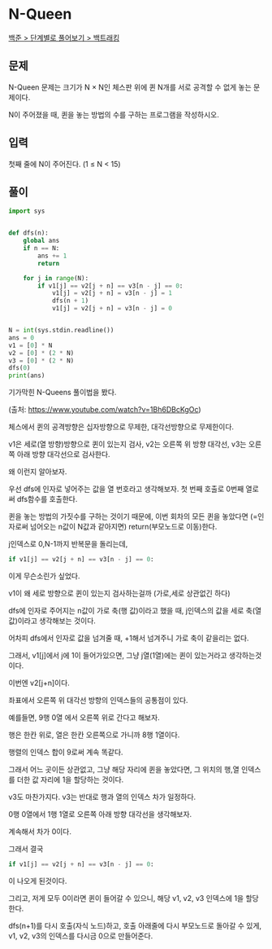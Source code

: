 # N-Queen

[백준 > 단계별로 풀어보기 > 백트래킹](https://www.acmicpc.net/problem/9633)

## 문제

N-Queen 문제는 크기가 N × N인 체스판 위에 퀸 N개를 서로 공격할 수 없게 놓는 문제이다.

N이 주어졌을 때, 퀸을 놓는 방법의 수를 구하는 프로그램을 작성하시오.

## 입력

첫째 줄에 N이 주어진다. (1 ≤ N < 15)

## 풀이

```python
import sys


def dfs(n):
    global ans
    if n == N:
        ans += 1
        return

    for j in range(N):
        if v1[j] == v2[j + n] == v3[n - j] == 0:
            v1[j] = v2[j + n] = v3[n - j] = 1
            dfs(n + 1)
            v1[j] = v2[j + n] = v3[n - j] = 0


N = int(sys.stdin.readline())
ans = 0
v1 = [0] * N
v2 = [0] * (2 * N)
v3 = [0] * (2 * N)
dfs(0)
print(ans)

```
기가막힌 N-Queens 풀이법을 봤다. 

(출처: https://www.youtube.com/watch?v=1Bh6DBcKgOc)

체스에서 퀸의 공격방향은 십자방향으로 무제한, 대각선방향으로 무제한이다.

v1은 세로(열 방향)방향으로 퀸이 있는지 검사, v2는 오른쪽 위 방향 대각선, v3는 오른쪽 아래 방향 대각선으로 검사한다.

왜 이런지 알아보자.

우선 dfs에 인자로 넣어주는 값을 열 번호라고 생각해보자.
첫 번째 호출로 0번째 열로써 dfs함수를 호출한다. 

퀸을 놓는 방법의 가짓수를 구하는 것이기 때문에, 이번 회차의 모든 퀸을 놓았다면 (=인자로써 넘어오는 n값이 N값과 같아지면) return(부모노드로 이동)한다. 

j인덱스로 0,N-1까지 반복문을 돌리는데, 
```python
if v1[j] == v2[j + n] == v3[n - j] == 0:
```
이게 무슨소린가 싶었다.

v1이 왜 세로 방향으로 퀸이 있는지 검사하는걸까 (가로,세로 상관없긴 하다)

dfs에 인자로 주어지는 n값이 가로 축(행 값)이라고 했을 때, j인덱스의 값을 세로 축(열 값)이라고 생각해보는 것이다.

어차피 dfs에서 인자로 값을 넘겨줄 때, +1해서 넘겨주니 가로 축이 같을리는 없다.

그래서, v1[j]에서 j에 1이 들어가있으면, 그냥 j열(1열)에는 퀸이 있는거라고 생각하는것이다.

이번엔 v2[j+n]이다. 

좌표에서 오른쪽 위 대각선 방향의 인덱스들의 공통점이 있다.

예를들면, 9행 0열 에서 오른쪽 위로 간다고 해보자.

행은 한칸 위로, 열은 한칸 오른쪽으로 가니까 8행 1열이다.

행렬의 인덱스 합이 9로써 계속 똑같다.

그래서 어느 곳이든 상관없고, 그냥 해당 자리에 퀸을 놓았다면, 그 위치의 행,열 인덱스를 더한 값 자리에 1을 할당하는 것이다.

v3도 마찬가지다. v3는 반대로 행과 열의 인덱스 차가 일정하다.

0행 0열에서 1행 1열로 오른쪽 아래 방향 대각선을 생각해보자.

계속해서 차가 0이다.

그래서 결국 

```python
if v1[j] == v2[j + n] == v3[n - j] == 0:
```
이 나오게 된것이다.

그리고, 저게 모두 0이라면 퀸이 들어갈 수 있으니, 해당 v1, v2, v3 인덱스에 1을 할당한다.

dfs(n+1)를 다시 호출(자식 노드)하고, 호출 아래줄에 다시 부모노드로 돌아갈 수 있게, v1, v2, v3의 인덱스를 다시금 0으로 만들어준다.